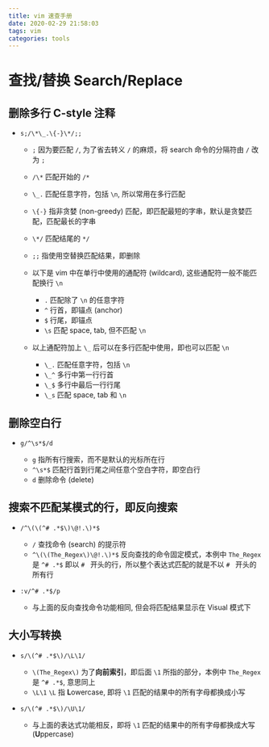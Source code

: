 ```yaml
---
title: vim 速查手册
date: 2020-02-29 21:58:03
tags: vim
categories: tools
---
```


# 查找/替换 Search/Replace

## 删除多行 C-style 注释

- `s;/\*\_.\{-}\*/;;`

    * `;` 因为要匹配 `/`, 为了省去转义 `/` 的麻烦，将 search 命令的分隔符由 `/` 改为 `;`
    * `/\*` 匹配开始的 `/*`
    * `\_.` 匹配任意字符，包括 `\n`, 所以常用在多行匹配
    * `\{-}` 指非贪婪 (non-greedy) 匹配，即匹配最短的字串，默认是贪婪匹配，匹配最长的字串
    * `\*/` 匹配结尾的 `*/`
    * `;;` 指使用空替换匹配结果，即删除

    * 以下是 vim 中在单行中使用的通配符 (wildcard), 这些通配符一般不能匹配换行 `\n`

        * `.` 匹配除了 `\n` 的任意字符
        * `^` 行首，即锚点 (anchor)
        * `$` 行尾，即锚点
        * `\s` 匹配 space, tab, 但不匹配 `\n`

    * 以上通配符加上 `\_` 后可以在多行匹配中使用，即也可以匹配 `\n`

        * `\_.` 匹配任意字符，包括 `\n`
        * `\_^` 多行中第一行行首
        * `\_$` 多行中最后一行行尾
        * `\_s` 匹配 space, tab 和 `\n`

## 删除空白行

- `g/^\s*$/d`

    * `g` 指所有行搜索，而不是默认的光标所在行
    * `^\s*$` 匹配行首到行尾之间任意个空白字符，即空白行
    * `d` 删除命令 (delete)

## 搜索不匹配某模式的行，即反向搜索

- `/^\(\(^# .*$\)\@!.\)*$`

    * `/` 查找命令 (search) 的提示符
    * `^\(\(The_Regex\)\@!.\)*$` 反向查找的命令固定模式，本例中 `The_Regex` 是 `^# .*$` 即以 `# ` 开头的行，所以整个表达式匹配的就是不以 `# ` 开头的所有行

- `:v/^# .*$/p`

    * 与上面的反向查找命令功能相同, 但会将匹配结果显示在 Visual 模式下

## 大小写转换

- `s/\(^# .*$\)/\L\1/`

    * `\(The_Regex\)` 为了**向前索引**，即后面 `\1` 所指的部分，本例中 `The_Regex` 是 `^# .*$`, 意思同上
    * `\L\1` `\L` 指 **L**owercase, 即将 `\1` 匹配的结果中的所有字母都换成小写

- `s/\(^# .*$\)/\U\1/`

    * 与上面的表达式功能相反，即将 `\1` 匹配的结果中的所有字母都换成大写 (**U**ppercase)
